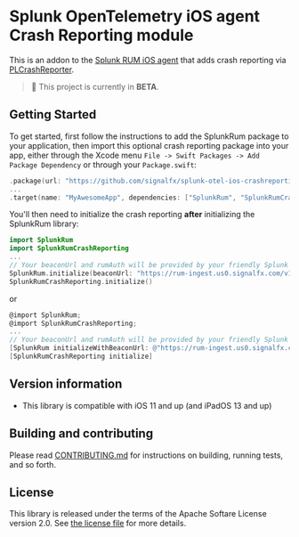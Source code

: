 # Splunk OpenTelemetry iOS agent Crash Reporting module

This is an addon to the [Splunk RUM iOS agent](https://github.com/signalfx/splunk-otel-ios)
that adds crash reporting via [PLCrashReporter](https://github.com/microsoft/plcrashreporter).

> :construction: This project is currently in **BETA**.

## Getting Started

To get started, first follow the instructions to add the SplunkRum package
to your application, then import this optional crash reporting package into your app, 
either through the Xcode menu
`File -> Swift Packages -> Add Package Dependency` or through your `Package.swift`:

```swift
.package(url: "https://github.com/signalfx/splunk-otel-ios-crashreporting/", from: "0.1");
...
.target(name: "MyAwesomeApp", dependencies: ["SplunkRum", "SplunkRumCrashReporting]),
```

You'll then need to initialize the crash reporting **after** initializing the 
SplunkRum library:


```swift
import SplunkRum
import SplunkRumCrashReporting
...
// Your beaconUrl and rumAuth will be provided by your friendly Splunk representative
SplunkRum.initialize(beaconUrl: "https://rum-ingest.us0.signalfx.com/v1/rum", rumAuth: "ABCD...")
SplunkRumCrashReporting.initialize()
```

or

```objectivec
@import SplunkRum;
@import SplunkRumCrashReporting;
...
// Your beaconUrl and rumAuth will be provided by your friendly Splunk representative
[SplunkRum initializeWithBeaconUrl: @"https://rum-ingest.us0.signalfx.com/v1/rum" rumAuth: @"ABCD..." options: nil];
[SplunkRumCrashReporting initialize]
```

## Version information

- This library is compatible with iOS 11 and up (and iPadOS 13 and up)

## Building and contributing

Please read [CONTRIBUTING.md](./CONTRIBUTING.md) for instructions on building, running tests, and so forth.

## License

This library is released under the terms of the Apache Softare License version 2.0.
See [the license file](./LICENSE) for more details.
